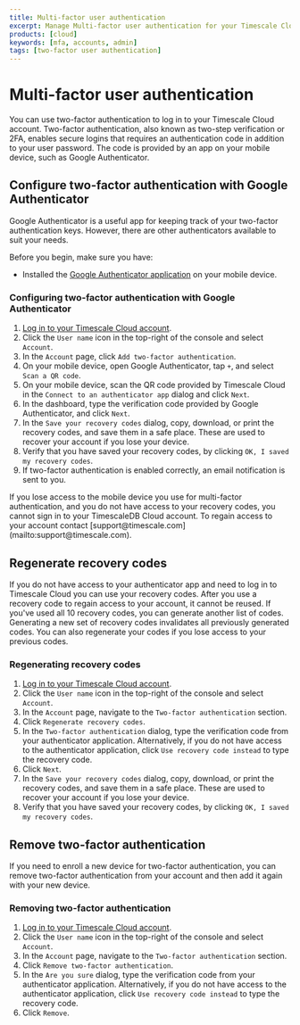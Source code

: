 ```yaml
---
title: Multi-factor user authentication
excerpt: Manage Multi-factor user authentication for your Timescale Cloud account
products: [cloud]
keywords: [mfa, accounts, admin]
tags: [two-factor user authentication]
---
```


# Multi-factor user authentication

You can use two-factor authentication to log in to your Timescale Cloud account.
Two-factor authentication, also known as two-step verification or 2FA, enables
secure logins that requires an authentication code in addition to your user
password. The code is provided by an app on your mobile device, such as Google
Authenticator.

## Configure two-factor authentication with Google Authenticator

Google Authenticator is a useful app for keeping track of your two-factor
authentication keys. However, there are other authenticators available to suit
your needs.

Before you begin, make sure you have:

*   Installed the [Google Authenticator application][install-google-authenticator]
  on your mobile device.

<Procedure>

### Configuring two-factor authentication with Google Authenticator

1.  [Log in to your Timescale Cloud account][cloud-login].
1.  Click the `User name` icon in the top-right of the console and select `Account`.
1.  In the `Account` page, click `Add two-factor authentication`.
1.  On your mobile device, open Google Authenticator, tap `+`, and select
    `Scan a QR code`.
1.  On your mobile device, scan the QR code provided by Timescale Cloud in the
    `Connect to an authenticator app` dialog and click `Next`.
1.  In the dashboard, type the verification code provided by Google
    Authenticator, and click `Next`.
1.  In the `Save your recovery codes` dialog, copy, download, or print the
    recovery codes, and save them in a safe place. These are used to recover
    your account if you lose your device.
1.  Verify that you have saved your recovery codes, by clicking `OK, I saved my
    recovery codes`.
1.  If two-factor authentication is enabled correctly, an email notification is
    sent to you.

</Procedure>

<Highlight type="warning">
If you lose access to the mobile device you use for multi-factor authentication,
and you do not have access to your recovery codes, you cannot sign in to your
TimescaleDB Cloud account. To regain access to your account
contact [support@timescale.com](mailto:support@timescale.com).
</Highlight>

## Regenerate recovery codes

If you do not have access to your authenticator app and need to log in to
Timescale Cloud you can use your recovery codes. After you use a recovery code
to regain access to your account, it cannot be reused. If you've used all 10
recovery codes, you can generate another list of codes. Generating a new set of
recovery codes invalidates all previously generated codes. You can also
regenerate your codes if you lose access to your previous codes.

<Procedure>

### Regenerating recovery codes

1.  [Log in to your Timescale Cloud account][cloud-login].
1.  Click the `User name` icon in the top-right of the console and select `Account`.
1.  In the `Account` page, navigate to the `Two-factor authentication` section.
1.  Click `Regenerate recovery codes`.
1.  In the `Two-factor authentication` dialog, type the verification code from
    your authenticator application.
    Alternatively, if you do not have access to the authenticator application,
    click `Use recovery code instead` to type the recovery code.
1.  Click `Next`.
1.  In the `Save your recovery codes` dialog, copy, download, or print the
    recovery codes, and save them in a safe place. These are used to recover
    your account if you lose your device.
1.  Verify that you have saved your recovery codes, by clicking `OK, I saved my recovery codes`.

</Procedure>

## Remove two-factor authentication

If you need to enroll a new device for two-factor authentication, you can
remove two-factor authentication from your account and then add it
again with your new device.

<Procedure>

### Removing two-factor authentication

1.  [Log in to your Timescale Cloud account][cloud-login].
1.  Click the `User name` icon in the top-right of the console and select `Account`.
1.  In the `Account` page, navigate to the `Two-factor authentication` section.
1.  Click `Remove two-factor authentication`.
1.  In the `Are you sure` dialog, type the verification code from your
    authenticator application. Alternatively, if you do not have access to the
    authenticator application, click `Use recovery code instead` to type the
    recovery code.
1.  Click `Remove`.

</Procedure>

[cloud-login]: https://console.cloud.timescale.com/
[install-google-authenticator]: https://support.google.com/accounts/answer/1066447
